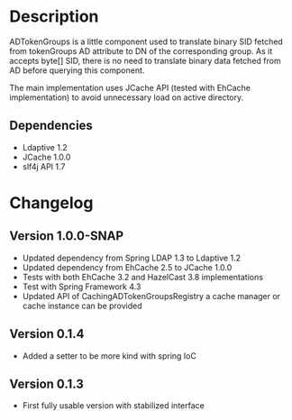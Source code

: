 Description
=========

ADTokenGroups is a little component used to translate binary SID fetched from tokenGroups AD attribute to DN of the corresponding group. As it accepts byte[] SID, there is no need to translate binary data fetched from AD before querying this component.

The main implementation uses JCache API (tested with EhCache implementation) to avoid unnecessary load on active directory.

Dependencies
------------

  * Ldaptive 1.2
  * JCache 1.0.0
  * slf4j API 1.7

Changelog
=========

Version 1.0.0-SNAP
------------------

  * Updated dependency from Spring LDAP 1.3 to Ldaptive 1.2
  * Updated dependency from EhCache 2.5 to JCache 1.0.0
  * Tests with both EhCache 3.2 and HazelCast 3.8 implementations
  * Test with Spring Framework 4.3
  * Updated API of CachingADTokenGroupsRegistry a cache manager or cache instance can be provided

Version 0.1.4
-------------

  * Added a setter to be more kind with spring IoC

Version 0.1.3
-------------

  * First fully usable version with stabilized interface

